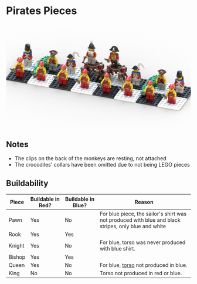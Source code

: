 Pirates Pieces
==============

![](pirates-pieces.png)

Notes
-----

* The clips on the back of the monkeys are resting, not attached
* The crocodiles' collars have been omitted due to not being LEGO pieces

Buildability
------------
Piece | Buildable in Red? | Buildable in Blue? | Reason
-- | -- | -- | --
Pawn | Yes | No | For blue piece, the sailor's shirt was not produced with blue and black stripes, only blue and white
Rook  | Yes | Yes | 
Knight | Yes | No | For blue, torso was never produced with blue shirt.
Bishop | Yes | Yes |
Queen | Yes | No | For blue, [torso](https://www.bricklink.com/v2/catalog/catalogitem.page?P=973px136c01) not produced in blue.
King | No | No | Torso not produced in red or blue.